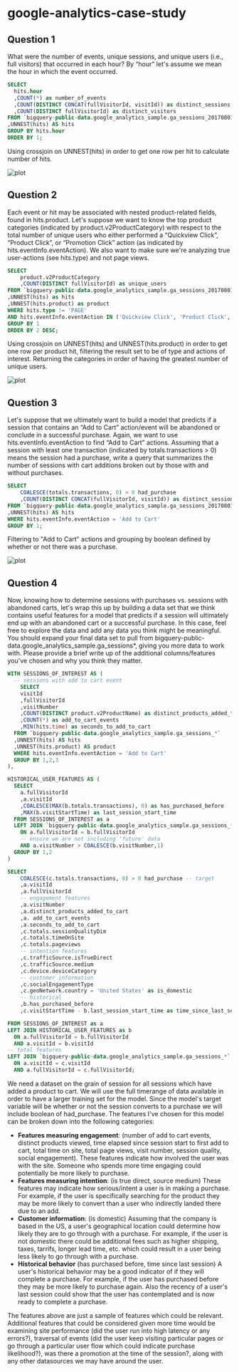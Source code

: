 # google-analytics-case-study

## Question 1
What were the number of events, unique sessions, and unique users (i.e., full visitors) that occurred in each hour? By “hour” let's assume we mean the hour in which the event occurred.

```sql
SELECT 
  hits.hour
  ,COUNT(*) as number_of_events
  ,COUNT(DISTINCT CONCAT(fullVisitorId, visitId)) as distinct_sessions
  ,COUNT(DISTINCT fullVisitorId) as distinct_visitors
FROM `bigquery-public-data.google_analytics_sample.ga_sessions_20170801` 
,UNNEST(hits) AS hits
GROUP BY hits.hour
ORDER BY 1;
```
Using crossjoin on UNNEST(hits) in order to get one row per hit to calculate number of hits.

![plot](./img/question-1.png)

## Question 2
Each event or hit may be associated with nested product-related fields, found in hits.product. Let's suppose we want to know the top product categories (indicated by product.v2ProductCategory) with respect to the total number of unique users who either performed a “Quickview Click”, “Product Click”, or “Promotion Click” action (as indicated by hits.eventInfo.eventAction). We also want to make sure we're analyzing true user-actions (see hits.type) and not page views.


```sql
SELECT 
	product.v2ProductCategory
	,COUNT(DISTINCT fullVisitorId) as unique_users
FROM `bigquery-public-data.google_analytics_sample.ga_sessions_20170801` 
,UNNEST(hits) as hits
,UNNEST(hits.product) as product
WHERE hits.type != 'PAGE'
AND hits.eventInfo.eventAction IN ('Quickview Click', 'Product Click', 'Promotion Click')
GROUP BY 1
ORDER BY 2 DESC;
```
Using crossjoin on UNNEST(hits) and UNNEST(hits.product) in order to get one row per product hit, filtering the result set to be of type and actions of interest. Returning the categories in order of having the greatest number of unique users.

![plot](./img/question-2.png)

## Question 3
Let's suppose that we ultimately want to build a model that predicts if a session that contains an “Add to Cart” action/event will be abandoned or conclude in a successful purchase. Again, we want to use hits.eventInfo.eventAction to find “Add to Cart” actions. Assuming that a session with least one transaction (indicated by totals.transactions > 0) means the session had a purchase, write a query that summarizes the number of sessions with cart additions broken out by those with and without purchases.

```sql
SELECT 
	COALESCE(totals.transactions, 0) > 0 had_purchase
	,COUNT(DISTINCT CONCAT(fullVisitorId, visitId)) as distinct_sessions
FROM `bigquery-public-data.google_analytics_sample.ga_sessions_20170801`
,UNNEST(hits) AS hits
WHERE hits.eventInfo.eventAction = 'Add to Cart'
GROUP BY 1;
```
Filtering to "Add to Cart" actions and grouping by boolean defined by whether or not there was a purchase.

![plot](./img/question-3.png)

## Question 4
Now, knowing how to determine sessions with purchases vs. sessions with abandoned carts, let's wrap this up by building a data set that we think contains useful features for a model that predicts if a session will ultimately end up with an abandoned cart or a successful purchase. In this case, feel free to explore the data and add any data you think might be meaningful. You should expand your final data set to pull from bigquery-public-data.google_analytics_sample.ga_sessions*, giving you more data to work with. Please provide a brief write up of the additional columns/features you've chosen and why you think they matter.

```sql
WITH SESSIONS_OF_INTEREST AS (
  -- sessions with add to cart event
    SELECT 
    visitId
    ,fullVisitorId
    ,visitNumber
    ,COUNT(DISTINCT product.v2ProductName) as distinct_products_added_to_cart
    ,COUNT(*) as add_to_cart_events
    ,MIN(hits.time) as seconds_to_add_to_cart
  FROM `bigquery-public-data.google_analytics_sample.ga_sessions_*`
  ,UNNEST(hits) AS hits
  ,UNNEST(hits.product) AS product
  WHERE hits.eventInfo.eventAction = 'Add to Cart'
  GROUP BY 1,2,3
),

HISTORICAL_USER_FEATURES AS (
  SELECT
    a.fullVisitorId
    ,a.visitId
    ,COALESCE(MAX(b.totals.transactions), 0) as has_purchased_before
    ,MAX(b.visitStartTime) as last_session_start_time
  FROM SESSIONS_OF_INTEREST as a
  LEFT JOIN `bigquery-public-data.google_analytics_sample.ga_sessions_*` as b
    ON a.fullVisitorId = b.fullVisitorId
    -- ensure we are not including 'future' data
    AND a.visitNumber > COALESCE(b.visitNumber,1)
  GROUP BY 1,2
)

SELECT
    COALESCE(c.totals.transactions, 0) > 0 had_purchase -- target
    ,a.visitId
    ,a.fullVisitorId
    -- engagement features
    ,a.visitNumber
    ,a.distinct_products_added_to_cart
    ,a. add_to_cart_events
    ,a.seconds_to_add_to_cart
    ,c.totals.sessionQualityDim
    ,c.totals.timeOnSite
    ,c.totals.pageviews
  	-- intention features
    ,c.trafficSource.isTrueDirect
    ,c.trafficSource.medium
    ,c.device.deviceCategory
    -- customer information
    ,c.socialEngagementType
    ,c.geoNetwork.country = 'United States' as is_domestic
    -- historical
    ,b.has_purchased_before
    ,c.visitStartTime - b.last_session_start_time as time_since_last_session

FROM SESSIONS_OF_INTEREST as a
LEFT JOIN HISTORICAL_USER_FEATURES as b
  ON a.fullVisitorId = b.fullVisitorId
  AND a.visitId = b.visitId
-- total features
LEFT JOIN `bigquery-public-data.google_analytics_sample.ga_sessions_*` as c
  ON a.visitId = c.visitId
  AND a.fullVisitorId = c.fullVisitorId;
```

We need a dataset on the grain of session for all sessions which have added a product to cart. We will use the full timerange of data available in order to have a larger training set for the model. Since the model's target variable will be whether or not the session converts to a purchase we will include boolean of had_purchase.
The features I've chosen for this model can be broken down into the following categories:
- **Features measuring engagement**: (number of add to cart events, distinct products viewed, time elapsed since session start to first add to cart, total time on site, total page views, visit number, session quality, social engagement). These features indicate how involved the user was with the site. Someone who spends more time engaging could potentially be more likely to purchase.
- **Features measuring intention**: (is true direct, source medium) These features may indicate how serious/intent a user is in making a purchase. For example, if the user is specifically searching for the product they may be more likely to convert than a user who indirectly landed there due to an add.
- **Customer information**: (is domestic) Assuming that the company is based in the US, a user's geographical location could determine how likely they are to go through with a purchase. For example, if the user is not domestic there could be additional fees such as higher shipping, taxes, tarrifs, longer lead time, etc. which could result in a user being less likely to go through with a purchase.
- **Historical behavior** (has purchased before, time since last session) A user's historical behavior may be a good indicator of if they will complete a purchase. For example, if the user has purchased before they may be more likely to purchase again. Also the recency of a user's last session could show that the user has contemplated and is now ready to complete a purchase.

The features above are just a sample of features which could be relevant. Additional features that could be considered given more time would be examining site performance (did the user run into high latency or any errors?), traversal of events (did the user keep visiting particular pages or go through a particular user flow which could indicate purchase likelihood?), was there a promotion at the time of the session?, along with any other datasources we may have around the user.
